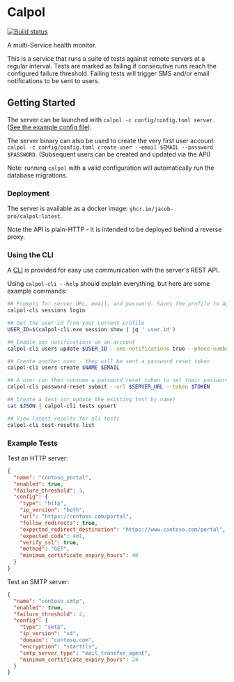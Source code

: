 # Calpol

[![Build status](https://github.com/jacob-pro/calpol/actions/workflows/rust.yml/badge.svg)](https://github.com/jacob-pro/calpol/actions)

A multi-Service health monitor.

This is a service that runs a suite of tests against remote servers at a regular interval. Tests are marked as failing
if consecutive runs reach the configured failure threshold. Failing tests will trigger SMS and/or email notifications
to be sent to users.

## Getting Started

The server can be launched with `calpol -c config/config.toml server`. 
([See the example config file](./config/example.toml)).

The server binary can also be used to create the very first user account: 
`calpol -c config/config.toml create-user --email $EMAIL --password $PASSWORD`.
(Subsequent users can be created and updated via the API)

Note: running `calpol` with a valid configuration will automatically run the database migrations.

### Deployment

The server is available as a docker image: `ghcr.io/jacob-pro/calpol:latest`.

Note the API is plain-HTTP - it is intended to be deployed behind a reverse proxy.

### Using the CLI

A [CLI](./calpol-cli) is provided for easy use communication with the server's REST API.

Using `calpol-cli --help` should explain everything, but here are some example commands:

```bash
## Prompts for server URL, email, and password. Saves the profile to AppData (or equivalent)
calpol-cli sessions login

## Get the user id from your current profile
USER_ID=$(calpol-cli.exe session show | jq '.user.id')

## Enable sms notifications on an account
calpol-cli users update $USER_ID --sms-notifications true --phone-number +4400000000

## Create another user - they will be sent a password reset token
calpol-cli users create $NAME $EMAIL 

## A user can then consume a password reset token to set their password
calpol-cli password-reset submit --url $SERVER_URL --token $TOKEN

## Create a test (or update the existing test by name)
cat $JSON | calpol-cli tests upsert

## View latest results for all tests
calpol-cli test-results list
```

### Example Tests

Test an HTTP server:

```json
{
  "name": "contoso_portal", 
  "enabled": true,
  "failure_threshold": 3,
  "config": {
    "type": "http",
    "ip_version": "both",
    "url": "https://contoso.com/portal",
    "follow_redirects": true,
    "expected_redirect_destination": "https://www.contoso.com/portal",
    "expected_code": 401,
    "verify_ssl": true,
    "method": "GET",
    "minimum_certificate_expiry_hours": 48
  }
}
```

Test an SMTP server:

```json
{
  "name": "contoso_smtp",
  "enabled": true,
  "failure_threshold": 2,
  "config": {
    "type": "smtp",
    "ip_version": "v4",
    "domain": "contoso.com",
    "encryption": "starttls",
    "smtp_server_type": "mail_transfer_agent",
    "minimum_certificate_expiry_hours": 24
  }
}
```
